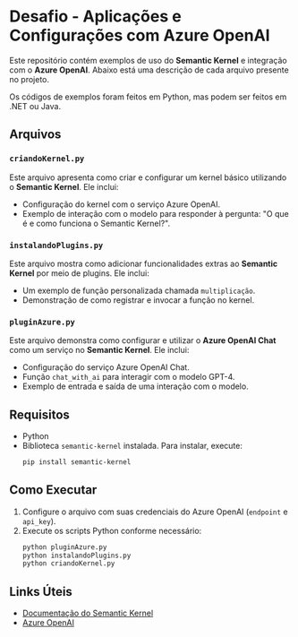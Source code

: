 # Desafio - Aplicações e Configurações com Azure OpenAI

Este repositório contém exemplos de uso do **Semantic Kernel** e integração com o **Azure OpenAI**. Abaixo está uma descrição de cada arquivo presente no projeto.

Os códigos de exemplos foram feitos em Python, mas podem ser feitos em .NET ou Java.

## Arquivos

### `criandoKernel.py`
Este arquivo apresenta como criar e configurar um kernel básico utilizando o **Semantic Kernel**. Ele inclui:
- Configuração do kernel com o serviço Azure OpenAI.
- Exemplo de interação com o modelo para responder à pergunta: "O que é e como funciona o Semantic Kernel?".

### `instalandoPlugins.py`
Este arquivo mostra como adicionar funcionalidades extras ao **Semantic Kernel** por meio de plugins. Ele inclui:
- Um exemplo de função personalizada chamada `multiplicação`.
- Demonstração de como registrar e invocar a função no kernel.

### `pluginAzure.py`
Este arquivo demonstra como configurar e utilizar o **Azure OpenAI Chat** como um serviço no **Semantic Kernel**. Ele inclui:
- Configuração do serviço Azure OpenAI Chat.
- Função `chat_with_ai` para interagir com o modelo GPT-4.
- Exemplo de entrada e saída de uma interação com o modelo.

## Requisitos
- Python
- Biblioteca `semantic-kernel` instalada. Para instalar, execute:
  ```bash
  pip install semantic-kernel
  ```

## Como Executar
1. Configure o arquivo com suas credenciais do Azure OpenAI (`endpoint` e `api_key`).
2. Execute os scripts Python conforme necessário:
   ```bash
   python pluginAzure.py
   python instalandoPlugins.py
   python criandoKernel.py
   ```

## Links Úteis
- [Documentação do Semantic Kernel](https://github.com/microsoft/semantic-kernel)
- [Azure OpenAI](https://azure.microsoft.com/en-us/products/cognitive-services/openai-service/)
